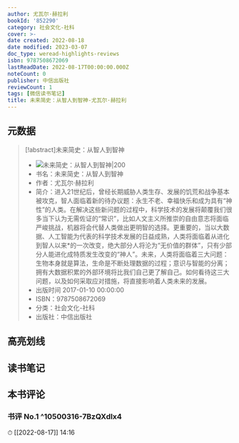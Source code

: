 ```yaml
---
author: 尤瓦尔·赫拉利
bookId: '852290'
category: 社会文化-社科
cover: >-
date created: 2022-08-18
date modified: 2023-03-07
doc_type: weread-highlights-reviews
isbn: 9787508672069
lastReadDate: 2022-08-17T00:00:00.000Z
noteCount: 0
publisher: 中信出版社
reviewCount: 1
tags: [微信读书笔记]
title: 未来简史：从智人到智神-尤瓦尔·赫拉利
---
```


## 元数据

>[!abstract]未来简史：从智人到智神
> - ![未来简史：从智人到智神|200](https://wfqqreader-1252317822.image.myqcloud.com/cover/290/852290/t7_852290.jpg)
> - 书名：未来简史：从智人到智神
> - 作者：尤瓦尔·赫拉利
> - 简介：进入21世纪后，曾经长期威胁人类生存、发展的饥荒和战争基本被攻克，智人面临着新的待办议题：永生不老、幸福快乐和成为具有“神性”的人类。在解决这些新问题的过程中，科学技术的发展将颠覆我们很多当下认为无需佐证的“常识”，比如人文主义所推崇的自由意志将面临严峻挑战，机器将会代替人类做出更明智的选择。更重要的，当以大数据、人工智能为代表的科学技术发展的日益成熟，人类将面临着从进化到智人以来*的一次改变，绝大部分人将沦为“无价值的群体”，只有少部分人能进化成特质发生改变的“神人”。未来，人类将面临着三大问题：生物本身就是算法，生命是不断处理数据的过程；意识与智能的分离；拥有大数据积累的外部环境将比我们自己更了解自己。如何看待这三大问题，以及如何采取应对措施，将直接影响着人类未来的发展。
> - 出版时间 2017-01-10 00:00:00
> - ISBN：9787508672069
> - 分类：社会文化-社科
> - 出版社：中信出版社

## 高亮划线

## 读书笔记

## 本书评论

### 书评 No.1 ^10500316-7BzQXdIx4

⏱ [[2022-08-17]] 14:16
